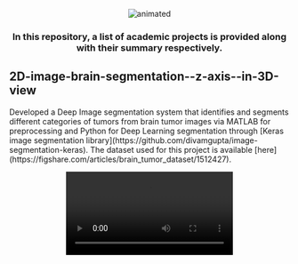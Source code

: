 <p align="center">
  <img src="https://user-images.githubusercontent.com/118008901/201532462-3bfad6ab-0b17-4b2f-9cd3-8c28283f4bf3.gif" alt="animated" />
</p>

<h3 align="center"> In this repository, a list of academic projects is provided along with their summary respectively.
</h3>


<h2>2D-image-brain-segmentation--z-axis--in-3D-view 
</h2>
Developed a Deep Image segmentation system that identifies and segments different categories of tumors from brain tumor images via MATLAB for preprocessing and Python for Deep Learning segmentation through [Keras image segmentation library](https://github.com/divamgupta/image-segmentation-keras). The dataset used for this project is available [here](https://figshare.com/articles/brain_tumor_dataset/1512427).

<p align="center">
  <video src="" />
</p>
